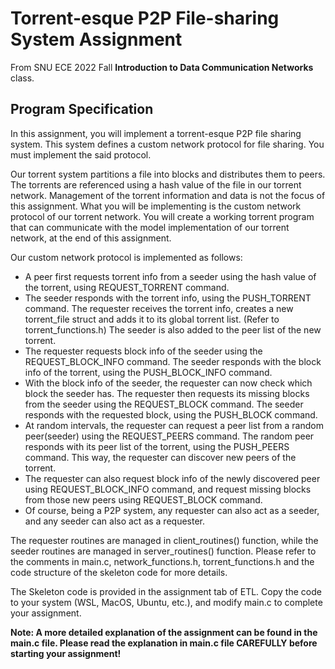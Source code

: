 # Torrent-esque P2P File-sharing System Assignment
From SNU ECE 2022 Fall **Introduction to Data Communication Networks** class. 

## Program Specification

In this assignment, you will implement a torrent-esque P2P file sharing system. This system defines a
custom network protocol for file sharing. You must implement the said protocol.

Our torrent system partitions a file into blocks and distributes them to peers. The torrents are
referenced using a hash value of the file in our torrent network. Management of the torrent
information and data is not the focus of this assignment. What you will be implementing is the
custom network protocol of our torrent network. You will create a working torrent program that can
communicate with the model implementation of our torrent network, at the end of this assignment.

Our custom network protocol is implemented as follows:
- A peer first requests torrent info from a seeder using the hash value of the torrent, using
REQUEST_TORRENT command.
- The seeder responds with the torrent info, using the PUSH_TORRENT command. The requester
receives the torrent info, creates a new torrent_file struct and adds it to its global torrent list. (Refer
to torrent_functions.h) The seeder is also added to the peer list of the new torrent.
- The requester requests block info of the seeder using the REQUEST_BLOCK_INFO command. The
seeder responds with the block info of the torrent, using the PUSH_BLOCK_INFO command.
- With the block info of the seeder, the requester can now check which block the seeder has. The
requester then requests its missing blocks from the seeder using the REQUEST_BLOCK command. The
seeder responds with the requested block, using the PUSH_BLOCK command.
- At random intervals, the requester can request a peer list from a random peer(seeder) using the
REQUEST_PEERS command. The random peer responds with its peer list of the torrent, using the
PUSH_PEERS command. This way, the requester can discover new peers of the torrent.
- The requester can also request block info of the newly discovered peer using
REQUEST_BLOCK_INFO command, and request missing blocks from those new peers using
REQUEST_BLOCK command.
- Of course, being a P2P system, any requester can also act as a seeder, and any seeder can also act
as a requester.

The requester routines are managed in client_routines() function, while the seeder routines are
managed in server_routines() function. Please refer to the comments in main.c, network_functions.h,
torrent_functions.h and the code structure of the skeleton code for more details.

The Skeleton code is provided in the assignment tab of ETL. Copy the code to your system (WSL,
MacOS, Ubuntu, etc.), and modify main.c to complete your assignment.

**Note: A more detailed explanation of the assignment can be found in the main.c file.
Please read the explanation in main.c file CAREFULLY before starting your assignment!**
